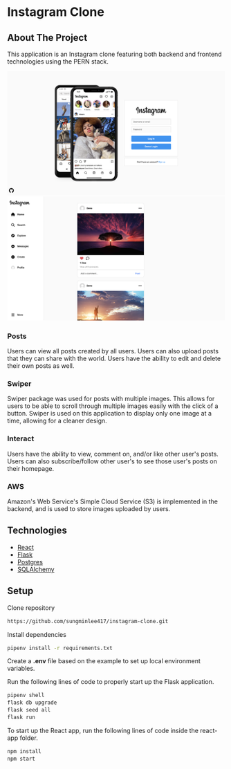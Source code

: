 # Instagram Clone

<!-- ABOUT THE PROJECT -->

## About The Project

This application is an Instagram clone featuring both backend and frontend technologies using the PERN stack.

[![Instagram-Clone](/README-Resources/splashpage.png "Instagram Clone")](https://clonagram.onrender.com//)
![Instagram-Clone](/README-Resources/homepage.png "Instagram Clone")

### Posts

Users can view all posts created by all users. Users can also upload posts that they can share with the world. Users have the ability to edit and delete their own posts as well.

### Swiper

Swiper package was used for posts with multiple images. This allows for users to be able to scroll through multiple images easily with the click of a button. Swiper is used on this application to display only one image at a time, allowing for a cleaner design.

### Interact

Users have the ability to view, comment on, and/or like other user's posts. Users can also subscribe/follow other user's to see those user's posts on their homepage.

### AWS

Amazon's Web Service's Simple Cloud Service (S3) is implemented in the backend, and is used to store images uploaded by users.

## Technologies

- [React](https://reactjs.org/)
- [Flask](https://flask.palletsprojects.com/en/2.2.x/)
- [Postgres](https://www.postgresql.org/)
- [SQLAlchemy](https://www.sqlalchemy.org/)

<!-- GETTING STARTED -->

## Setup

Clone repository

```bash
https://github.com/sungminlee417/instagram-clone.git
```

Install dependencies

```bash
pipenv install -r requirements.txt
```

Create a **.env** file based on the example to set up local environment variables.

Run the following lines of code to properly start up the Flask application.

```bash
pipenv shell
flask db upgrade
flask seed all
flask run
```

To start up the React app, run the following lines of code inside the react-app folder.

```bash
npm install
npm start
```
